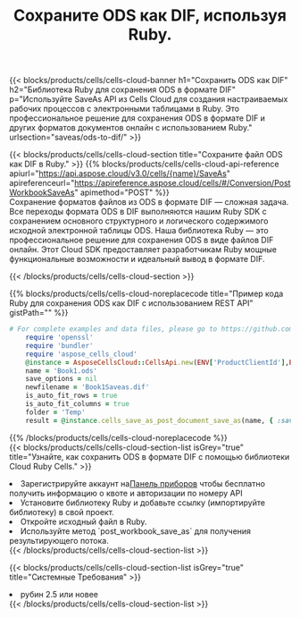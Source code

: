 ﻿---
title:  Сохраните ODS как DIF, используя Ruby.
description:  Использование Aspose.Cells Cloud SDK для Ruby для сохранения файла формата ODS как файла формата DIF.
kwords: Excel, Save ODS as DIF, REST, Ruby
howto: How to save ODS as DIF using Aspose.Cells Cloud Ruby library.
---
{{< blocks/products/cells/cells-cloud-banner h1="Сохранить ODS как DIF" h2="Библиотека Ruby для сохранения ODS в формате DIF" p="Используйте SaveAs API из Cells Cloud для создания настраиваемых рабочих процессов с электронными таблицами в Ruby. Это профессиональное решение для сохранения ODS в формате DIF и других форматов документов онлайн с использованием Ruby." urlsection="saveas/ods-to-dif/" >}}

{{< blocks/products/cells/cells-cloud-section title="Сохраните файл ODS как DIF в Ruby." >}}
{{% blocks/products/cells/cells-cloud-api-reference apiurl="https://api.aspose.cloud/v3.0/cells/{name}/SaveAs" apireferenceurl="https://apireference.aspose.cloud/cells/#/Conversion/PostWorkbookSaveAs" apimethod="POST" %}}
<br/>
Сохранение форматов файлов из ODS в формате DIF — сложная задача. Все переходы формата ODS в DIF выполняются нашим Ruby SDK с сохранением основного структурного и логического содержимого исходной электронной таблицы ODS. Наша библиотека Ruby — это профессиональное решение для сохранения ODS в виде файлов DIF онлайн. Этот Cloud SDK предоставляет разработчикам Ruby мощные функциональные возможности и идеальный вывод в формате DIF.

{{< /blocks/products/cells/cells-cloud-section >}}

{{% blocks/products/cells/cells-cloud-noreplacecode title="Пример кода Ruby для сохранения ODS как DIF с использованием REST API" gistPath="" %}}
  
```ruby
# For complete examples and data files, please go to https://github.com/aspose-cells-cloud/aspose-cells-cloud-ruby/
    require 'openssl'
    require 'bundler'
    require 'aspose_cells_cloud'
    @instance = AsposeCellsCloud::CellsApi.new(ENV['ProductClientId'],ENV['ProductClientSecret'])
    name = 'Book1.ods'
    save_options = nil
    newfilename = 'Book1Saveas.dif'
    is_auto_fit_rows = true
    is_auto_fit_columns = true
    folder = 'Temp'
    result = @instance.cells_save_as_post_document_save_as(name, { :save_options=>save_options, :newfilename=>(folder+"/"+newfilename), :is_auto_fit_rows=>is_auto_fit_rows, :is_auto_fit_columns=>is_auto_fit_columns, :folder=>folder})
```
  
{{% /blocks/products/cells/cells-cloud-noreplacecode %}}
<br/>
{{< blocks/products/cells/cells-cloud-section-list isGrey="true" title="Узнайте, как сохранить ODS в формате DIF с помощью библиотеки Cloud Ruby Cells." >}}
<li> Зарегистрируйте аккаунт на<a href="https://dashboard.aspose.cloud/">Панель приборов</a> чтобы бесплатно получить информацию о квоте и авторизации по номеру API</li>
<li>Установите библиотеку Ruby и добавьте ссылку (импортируйте библиотеку) в свой проект.</li>
<li>Откройте исходный файл в Ruby.</li>
<li>Используйте метод `post_workbook_save_as` для получения результирующего потока.</li>
{{< /blocks/products/cells/cells-cloud-section-list >}}

{{< blocks/products/cells/cells-cloud-section-list isGrey="true" title="Системные Требования" >}}
<li>рубин 2.5 или новее</li>
{{< /blocks/products/cells/cells-cloud-section-list >}}
